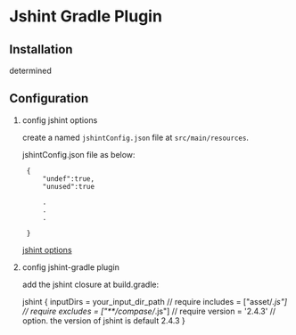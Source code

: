 Jshint Gradle Plugin
====================

## Installation

determined

## Configuration

1. config jshint options

    create a named `jshintConfig.json` file at `src/main/resources`. 
    
    jshintConfig.json file as below:
    
        {
            "undef":true,
            "unused":true
            
            .
            .
            .
        
        }
        
    [jshint options](http://www.jshint.com/docs/options/)
    
1. config jshint-gradle plugin

   add the jshint closure at build.gradle:

     jshint {
         inputDirs = your_input_dir_path // require
         includes = ["asset/*.js"]      // require
         excludes = ["**/compase/*.js"] // require
         version = '2.4.3' // option. the version of jshint is default 2.4.3 
     }
     
   